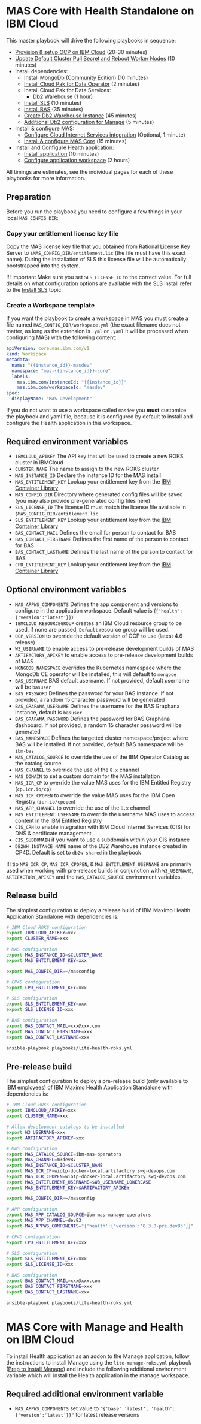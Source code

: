 # MAS Core with Health Standalone on IBM Cloud

This master playbook will drive the following playbooks in sequence:

- [Provision & setup OCP on IBM Cloud](ocp.md#provision) (20-30 minutes)
- [Update Default Cluster Pull Secret and Reboot Worker Nodes](cp4d.md#hack-worker-nodes) (10 minutes)
- Install dependencies:
    - [Install MongoDb (Community Edition)](dependencies.md#install-mongodb-ce) (10 minutes)
    - [Install Cloud Pak for Data Operator](cp4d.md#install-cp4d) (2 minutes)
    - Install Cloud Pak for Data Services:
        - [Db2 Warehouse](cp4d.md#db2-install) (1 hour)
    - [Install SLS](dependencies.md#install-sls) (10 minutes)
    - [Install BAS](dependencies.md#install-bas) (35 minutes)
    - [Create Db2 Warehouse Instance](cp4d.md#install-db2) (45 minutes)
    - [Additional Db2 configuration for Manage](mas.md#manage-db2-hack) (5 minutes)
- Install & configure MAS:
    - [Configure Cloud Internet Services integration](mas.md#cloud-internet-services-integration) (Optional, 1 minute)
    - [Install & configure MAS Core](mas.md#install-mas) (15 minutes)
- Install and Configure Health application:
    - [Install application](mas.md#install-mas-application) (10 minutes)
    - [Configure application workspace](mas.md#configure-mas-application) (2 hours)

All timings are estimates, see the individual pages for each of these playbooks for more information.


## Preparation
Before you run the playbook you need to configure a few things in your local `MAS_CONFIG_DIR`:

### Copy your entitlement license key file
Copy the MAS license key file that you obtained from Rational License Key Server to `$MAS_CONFIG_DIR/entitlement.lic` (the file must have this exact name). During the installation of SLS this license file will be automatically bootstrapped into the system.

!!! important
    Make sure you set `SLS_LICENSE_ID` to the correct value.  For full details on what configuration options are available with the SLS install refer to the [Install SLS](dependencies.md#install-sls) topic.

### Create a Workspace template
If you want the playbook to create a workspace in MAS you must create a file named `MAS_CONFIG_DIR/workspace.yml` (the exact filename does not matter, as long as the extension is `.yml` or `.yaml` it will be processed when configuring MAS) with the following content:

```yaml
apiVersion: core.mas.ibm.com/v1
kind: Workspace
metadata:
  name: "{{instance_id}}-masdev"
  namespace: "mas-{{instance_id}}-core"
  labels:
    mas.ibm.com/instanceId: "{{instance_id}}"
    mas.ibm.com/workspaceId: "masdev"
spec:
  displayName: "MAS Development"
```

If you do not want to use a workspace called `masdev` you **must** customize the playbook and yaml file, because it is configured by default to install and configure the Health application in this workspace.

## Required environment variables
- `IBMCLOUD_APIKEY` The API key that will be used to create a new ROKS cluster in IBMCloud
- `CLUSTER_NAME` The name to assign to the new ROKS cluster
- `MAS_INSTANCE_ID` Declare the instance ID for the MAS install
- `MAS_ENTITLEMENT_KEY` Lookup your entitlement key from the [IBM Container Library](https://myibm.ibm.com/products-services/containerlibrary)
- `MAS_CONFIG_DIR` Directory where generated config files will be saved (you may also provide pre-generated config files here)
- `SLS_LICENSE_ID` The license ID must match the license file available in `$MAS_CONFIG_DIR/entitlement.lic`
- `SLS_ENTITLEMENT_KEY` Lookup your entitlement key from the [IBM Container Library](https://myibm.ibm.com/products-services/containerlibrary)
- `BAS_CONTACT_MAIL` Defines the email for person to contact for BAS
- `BAS_CONTACT_FIRSTNAME` Defines the first name of the person to contact for BAS
- `BAS_CONTACT_LASTNAME` Defines the last name of the person to contact for BAS
- `CPD_ENTITLEMENT_KEY` Lookup your entitlement key from the [IBM Container Library](https://myibm.ibm.com/)

## Optional environment variables
- `MAS_APPWS_COMPONENTS` Defines the app component and versions to configure in the application workspace. Default value is (`{'health':{'version':'latest'}}`)
- `IBMCLOUD_RESOURCEGROUP` creates an IBM Cloud resource group to be used, if none are passed, `Default` resource group will be used.
- `OCP_VERSION` to override the default version of OCP to use (latest 4.6 release)
- `W3_USERNAME` to enable access to pre-release development builds of MAS
- `ARTIFACTORY_APIKEY`  to enable access to pre-release development builds of MAS
- `MONGODB_NAMESPACE` overrides the Kubernetes namespace where the MongoDb CE operator will be installed, this will default to `mongoce`
- `BAS_USERNAME` BAS default username. If not provided, default username will be `basuser`
- `BAS_PASSWORD` Defines the password for your BAS instance. If not provided, a random 15 character password will be generated
- `BAS_GRAFANA_USERNAME` Defines the username for the BAS Graphana instance, default is `basuser`
- `BAS_GRAFANA_PASSWORD` Defines the password for BAS Graphana dashboard. If not provided, a random 15 character password will be generated
- `BAS_NAMESPACE` Defines the targetted cluster namespace/project where BAS will be installed. If not provided, default BAS namespace will be `ibm-bas`
- `MAS_CATALOG_SOURCE` to override the use of the IBM Operator Catalog as the catalog source
- `MAS_CHANNEL` to override the use of the `8.x` channel
- `MAS_DOMAIN` to set a custom domain for the MAS installation
- `MAS_ICR_CP` to override the value MAS uses for the IBM Entitled Registry (`cp.icr.io/cp`)
- `MAS_ICR_CPOPEN` to override the value MAS uses for the IBM Open Registry (`icr.io/cpopen`)
- `MAS_APP_CHANNEL` to override the use of the `8.x` channel
- `MAS_ENTITLEMENT_USERNAME` to override the username MAS uses to access content in the IBM Entitled Registry
- `CIS_CRN` to enable integration with IBM Cloud Internet Services (CIS) for DNS & certificate management
- `CIS_SUBDOMAIN` if you want to use a subdomain within your CIS instance 
- `DB2WH_INSTANCE_NAME` name of the DB2 Warehouse instance created in CP4D. Default is set to `db2w-shared` in the playbook

!!! tip
    `MAS_ICR_CP`, `MAS_ICR_CPOPEN`, & `MAS_ENTITLEMENT_USERNAME` are primarily used when working with pre-release builds in conjunction with `W3_USERNAME`, `ARTIFACTORY_APIKEY` and the `MAS_CATALOG_SOURCE` environment variables.



## Release build
The simplest configuration to deploy a release build of IBM Maximo Health Application Standalone with dependencies is:

```bash
# IBM Cloud ROKS configuration
export IBMCLOUD_APIKEY=xxx
export CLUSTER_NAME=xxx

# MAS configuration
export MAS_INSTANCE_ID=$CLUSTER_NAME
export MAS_ENTITLEMENT_KEY=xxx

export MAS_CONFIG_DIR=~/masconfig

# CP4D configuration
export CPD_ENTITLEMENT_KEY=xxx

# SLS configuration
export SLS_ENTITLEMENT_KEY=xxx
export SLS_LICENSE_ID=xxx

# BAS configuration
export BAS_CONTACT_MAIL=xxx@xxx.com
export BAS_CONTACT_FIRSTNAME=xxx
export BAS_CONTACT_LASTNAME=xxx

ansible-playbook playbooks/lite-health-roks.yml
```


## Pre-release build
The simplest configuration to deploy a pre-release build (only available to IBM employees) of IBM Maximo Health Application Standalone with dependencies is:

```bash
# IBM Cloud ROKS configuration
export IBMCLOUD_APIKEY=xxx
export CLUSTER_NAME=xxx

# Allow development catalogs to be installed
export W3_USERNAME=xxx
export ARTIFACTORY_APIKEY=xxx

# MAS configuration
export MAS_CATALOG_SOURCE=ibm-mas-operators
export MAS_CHANNEL=m3dev87
export MAS_INSTANCE_ID=$CLUSTER_NAME
export MAS_ICR_CP=wiotp-docker-local.artifactory.swg-devops.com
export MAS_ICR_CPOPEN=wiotp-docker-local.artifactory.swg-devops.com
export MAS_ENTITLEMENT_USERNAME=$W3_USERNAME_LOWERCASE
export MAS_ENTITLEMENT_KEY=$ARTIFACTORY_APIKEY

export MAS_CONFIG_DIR=~/masconfig

# APP configuration
export MAS_APP_CATALOG_SOURCE=ibm-mas-manage-operators
export MAS_APP_CHANNEL=dev83
export MAS_APPWS_COMPONENTS="{'health':{'version':'8.3.0-pre.dev83'}}"

# CP4D configuration
export CPD_ENTITLEMENT_KEY=xxx

# SLS configuration
export SLS_ENTITLEMENT_KEY=xxx
export SLS_LICENSE_ID=xxx

# BAS configuration
export BAS_CONTACT_MAIL=xxx@xxx.com
export BAS_CONTACT_FIRSTNAME=xxx
export BAS_CONTACT_LASTNAME=xxx

ansible-playbook playbooks/lite-health-roks.yml
```

# MAS Core with Manage and Health on IBM Cloud
To install Health application as an addon to the Manage application, follow the instructions to install Manage using the `lite-manage-roks.yml` playbook ([Prep to Install Manage](lite-manage-roks.md#preparation)) and include the following additional environment variable which will install the Health application in the manage workspace.

##  Required additional environment variable
- `MAS_APPWS_COMPONENTS` set value to `"{'base':'latest', 'health':{'version':'latest'}}"` for latest release versions
